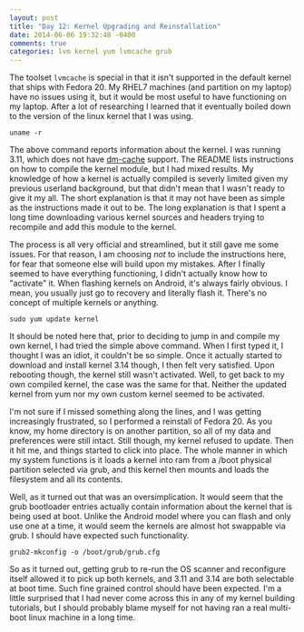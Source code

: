 ```yaml
---
layout: post
title: "Day 12: Kernel Upgrading and Reinstallation"
date: 2014-06-06 19:32:48 -0400
comments: true
categories: lvm kernel yum lvmcache grub
---
```

The toolset ```lvmcache``` is special in that it isn't supported in the default kernel that ships with Fedora 20. My RHEL7 machines (and partition on my laptop) have no issues using it, but it would be most useful to have functioning on my laptop. After a lot of researching I learned that it eventually boiled down to the version of the linux kernel that I was using.

```
uname -r 
```

The above command reports information about the kernel. I was running 3.11, which does not have [dm-cache](https://github.com/mingzhao/dm-cache) support. The README lists instructions on how to compile the kernel module, but I had mixed results. My knowledge of how a kernel is actually compiled is severly limited given my previous userland background, but that didn't mean that I wasn't ready to give it my all. The short explanation is that it may not have been as simple as the instructions made it out to be. The long explanation is that I spent a long time downloading various kernel sources and headers  trying to recompile and add this module to the kernel.

The process is all very official and streamlined, but it still gave me some issues. For that reason, I am choosing *not* to include the instructions here, for fear that someone else will build upon my mistakes. After I finally seemed to have everything functioning, I didn't actually know how to "activate" it. When flashing kernels on Android, it's always fairly obvious. I mean, you usually just go to recovery and literally flash it. There's no concept of multiple kernels or anything.

```
sudo yum update kernel
```

It should be noted here that, prior to deciding to jump in and compile my own kernel, I had tried the simple above command. When I first typed it, I thought I was an idiot, it couldn't be so simple. Once it actually started to download and install kernel 3.14 though, I then felt very satisfied. Upon rebooting though, the kernel still wasn't activated. Well, to get back to my own compiled kernel, the case was the same for that. Neither the updated kernel from yum nor my own custom kernel seemed to be activated.

I'm not sure if I missed something along the lines, and I was getting increasingly frustrated, so I performed a reinstall of Fedora 20. As you know, my home directory is on another partition, so all of my data and preferences were still intact. Still though, my kernel refused to update. Then it hit me, and things started to click into place. The whole manner in which my system functions is it loads a kernel into ram from a /boot physical partition selected via grub, and this kernel then mounts and loads the filesystem and all its contents. 

Well, as it turned out that was an oversimplication. It would seem that the grub bootloader entries actually contain information about the kernel that is being used at boot. Unlike the Android model where you can flash and only use one at a time, it would seem the kernels are almost hot swappable via grub. I should have expected such functionality. 

```
grub2-mkconfig -o /boot/grub/grub.cfg
```

So as it turned out, getting grub to re-run the OS scanner and reconfigure itself allowed it to pick up both kernels, and 3.11 and 3.14 are both selectable at boot time. Such fine grained control should have been expected. I'm a little surprised that I had never come across this in any of my kernel building tutorials, but I should probably blame myself for not having ran a real multi-boot linux machine in a long time.